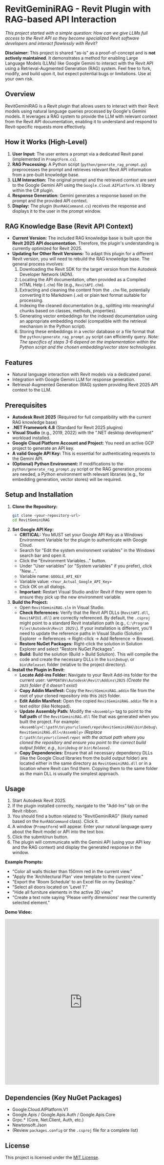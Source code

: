 # RevitGeminiRAG - Revit Plugin with RAG-based API Interaction

*This project started with a simple question: How can we give LLMs full access to the Revit API so they become specialized Revit software developers and interact flawlessly with Revit?*

**Disclaimer:** This project is shared "as-is" as a proof-of-concept and is **not actively maintained**. It demonstrates a method for enabling Large Language Models (LLMs) like Google Gemini to interact with the Revit API using a Retrieval-Augmented Generation (RAG) system. Feel free to fork, modify, and build upon it, but expect potential bugs or limitations. Use at your own risk.

## Overview

RevitGeminiRAG is a Revit plugin that allows users to interact with their Revit models using natural language queries processed by Google's Gemini models. It leverages a RAG system to provide the LLM with relevant context from the Revit API documentation, enabling it to understand and respond to Revit-specific requests more effectively.

## How it Works (High-Level)

1.  **User Input:** The user enters a prompt via a dedicated Revit panel (implemented in `PromptForm.cs`).
2.  **RAG Processing:** A Python script (`python/generate_rag_prompt.py`) preprocesses the prompt and retrieves relevant Revit API information from a pre-built knowledge base.
3.  **LLM Interaction:** The original prompt and the retrieved context are sent to the Google Gemini API using the `Google.Cloud.AIPlatform.V1` library within the C# plugin.
4.  **Response Generation:** Gemini generates a response based on the prompt and the provided API context.
5.  **Display:** The plugin (`RunRAGCommand.cs`) receives the response and displays it to the user in the prompt window.

## RAG Knowledge Base (Revit API Context)

*   **Current Version:** The included RAG knowledge base is built upon the **Revit 2025 API documentation**. Therefore, the plugin's understanding is currently optimized for Revit 2025.
*   **Updating for Other Revit Versions:** To adapt this plugin for a different Revit version, you will need to rebuild the RAG knowledge base. The general process involves:
    1.  Downloading the Revit SDK for the target version from the Autodesk Developer Network (ADN).
    2.  Locating the API documentation, often provided as a Compiled HTML Help (`.chm`) file (e.g., `RevitAPI.chm`).
    3.  Extracting and cleaning the content from the `.chm` file, potentially converting it to Markdown (`.md`) or plain text format suitable for processing.
    4.  Indexing the cleaned documentation (e.g., splitting into meaningful chunks based on classes, methods, properties).
    5.  Generating vector embeddings for the indexed documentation using an appropriate embedding model (compatible with the retrieval mechanism in the Python script).
    6.  Storing these embeddings in a vector database or a file format that the `python/generate_rag_prompt.py` script can efficiently query. *Note: The specifics of steps 3-6 depend on the implementation within the Python script and the chosen embedding/vector store technologies.*

## Features

*   Natural language interaction with Revit models via a dedicated panel.
*   Integration with Google Gemini LLM for response generation.
*   Retrieval-Augmented Generation (RAG) system providing Revit 2025 API context to the LLM.

## Prerequisites

*   **Autodesk Revit 2025** (Required for full compatibility with the current RAG knowledge base)
*   **.NET Framework 4.8** (Standard for Revit 2025 plugins)
*   **Visual Studio** (e.g., 2019, 2022) with the ".NET desktop development" workload installed.
*   **Google Cloud Platform Account and Project:** You need an active GCP project to generate an API key.
*   **A valid Google API Key:** This is essential for authenticating requests to the Gemini API.
*   **(Optional) Python Environment:** If modifications to the `python/generate_rag_prompt.py` script or the RAG generation process are needed, a Python environment with relevant libraries (e.g., for embedding generation, vector stores) will be required.

## Setup and Installation

1.  **Clone the Repository:**
    ```bash
    git clone <your-repository-url>
    cd RevitGeminiRAG
    ```
2.  **Set Google API Key:**
    *   **CRITICAL:** You MUST set your Google API Key as a Windows Environment Variable for the plugin to authenticate with Google Cloud.
    *   Search for "Edit the system environment variables" in the Windows search bar and open it.
    *   Click the "Environment Variables..." button.
    *   Under "User variables" (or "System variables" if you prefer), click "New...".
    *   Variable name: `GOOGLE_API_KEY`
    *   Variable value: `<Your_Actual_Google_API_Key>`
    *   Click OK on all dialogs.
    *   **Important:** Restart Visual Studio and/or Revit if they were open to ensure they pick up the new environment variable.
3.  **Build the Project:**
    *   Open `RevitGeminiRAG.sln` in Visual Studio.
    *   **Check References:** Verify that the Revit API DLLs (`RevitAPI.dll`, `RevitAPIUI.dll`) are correctly referenced. By default, the `.csproj` might point to a standard Revit installation path (e.g., `C:\Program Files\Autodesk\Revit 2025\`). If your installation is different, you'll need to update the reference paths in Visual Studio (Solution Explorer -> References -> Right-click -> Add Reference -> Browse).
    *   **Restore NuGet Packages:** Right-click the solution in Solution Explorer and select "Restore NuGet Packages".
    *   **Build:** Build the solution (Build > Build Solution). This will compile the code and create the necessary DLLs in the `bin\Debug\` or `bin\Release\` folder (relative to the project directory).
4.  **Install the Plugin in Revit:**
    *   **Locate Add-ins Folder:** Navigate to your Revit Add-ins folder for the current user:
        `%APPDATA%\Autodesk\Revit\Addins\2025`
        *(Create the `2025` folder if it doesn't exist)*
    *   **Copy Addin Manifest:** Copy the `RevitGeminiRAG.addin` file from the root of your cloned repository into this `2025` folder.
    *   **Edit Addin Manifest:** Open the copied `RevitGeminiRAG.addin` file in a text editor (like Notepad).
    *   **Update Assembly Path:** Modify the `<Assembly>` tag to point to the **full path** of the `RevitGeminiRAG.dll` file that was generated when you built the project. For example:
        `<Assembly>C:\path\to\your\cloned\repo\RevitGeminiRAG\bin\Debug\RevitGeminiRAG.dll</Assembly>`
        *(Replace `C:\path\to\your\cloned\repo\` with the actual path where you cloned the repository and ensure you point to the correct build output folder, e.g., `bin\Debug` or `bin\Release`)*.
    *   **Copy Dependencies:** Ensure that all necessary dependency DLLs (like the Google Cloud libraries from the build output folder) are located either in the same directory as `RevitGeminiRAG.dll` or in a location where Revit can find them. Copying them to the same folder as the main DLL is usually the simplest approach.

## Usage

1.  Start Autodesk Revit 2025.
2.  If the plugin installed correctly, navigate to the "Add-Ins" tab on the Revit ribbon.
3.  You should find a button related to "RevitGeminiRAG" (likely named based on the `RunRAGCommand` class). Click it.
4.  A window (`PromptForm`) will appear. Enter your natural language query about the Revit model or API into the text box.
5.  Click the submit/run button.
6.  The plugin will communicate with the Gemini API (using your API key and the RAG context) and display the generated response in the window.

**Example Prompts:**

*   "Color all walls thicker than 150mm red in the current view."
*   "Apply the 'Architectural Plan' view template to the current view."
*   "Export the 'Room Schedule' to an Excel file on my Desktop."
*   "Select all doors located on 'Level 1'."
*   "Hide all furniture elements in the active 3D view."
*   "Create a text note saying 'Please verify dimensions' near the currently selected element."

**Demo Video:**

<iframe src="https://www.linkedin.com/embed/feed/update/urn:li:ugcPost:7323350614141247488?collapsed=1" height="543" width="504" frameborder="0" allowfullscreen="" title="Embedded post"></iframe>

## Dependencies (Key NuGet Packages)

*   Google.Cloud.AIPlatform.V1
*   Google.Apis / Google.Apis.Auth / Google.Apis.Core
*   Grpc.* (Core, Net.Client, Auth, etc.)
*   Newtonsoft.Json
*   (Review `packages.config` or the `.csproj` file for a complete list)

## License

This project is licensed under the [MIT License](LICENSE).
